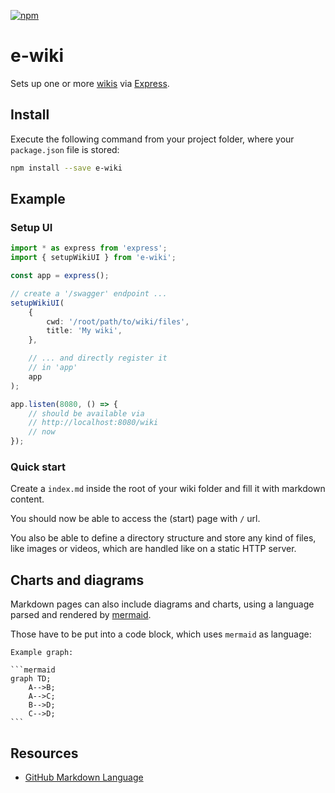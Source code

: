 [![npm](https://img.shields.io/npm/v/e-wiki.svg)](https://www.npmjs.com/package/e-wiki)

# e-wiki

Sets up one or more [wikis](https://github.com/showdownjs/showdown) via [Express](https://expressjs.com/).

## Install

Execute the following command from your project folder, where your `package.json` file is stored:

```bash
npm install --save e-wiki
```

## Example

### Setup UI

```typescript
import * as express from 'express';
import { setupWikiUI } from 'e-wiki';

const app = express();

// create a '/swagger' endpoint ...
setupWikiUI(
    {
        cwd: '/root/path/to/wiki/files',
        title: 'My wiki',
    },

    // ... and directly register it
    // in 'app'
    app
);

app.listen(8080, () => {
    // should be available via
    // http://localhost:8080/wiki
    // now
});
```

### Quick start

Create a `index.md` inside the root of your wiki folder and fill it with markdown content.

You should now be able to access the (start) page with `/` url.

You also be able to define a directory structure and store any kind of files, like images or videos, which are handled like on a static HTTP server.

## Charts and diagrams

Markdown pages can also include diagrams and charts, using a language parsed and rendered by [mermaid](https://github.com/knsv/mermaid).

Those have to be put into a code block, which uses `mermaid` as language:

    Example graph:
    
    ```mermaid
    graph TD;
        A-->B;
        A-->C;
        B-->D;
        C-->D;
    ```

## Resources

* [GitHub Markdown Language](https://guides.github.com/features/mastering-markdown/)
